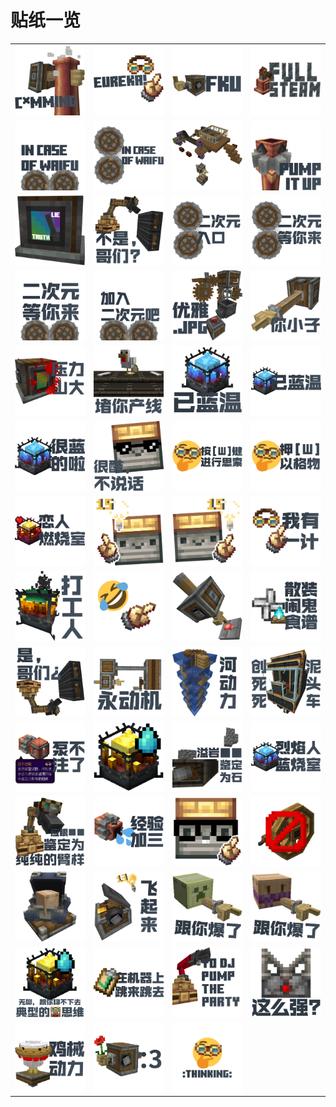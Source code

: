 # 贴纸一览

|  |  |  |  |
|---|---|---|---|
| ![](Pics%20%E6%88%90%E5%93%81/CUMMING.png) | ![](Pics%20%E6%88%90%E5%93%81/EUREKA!.png) | ![](Pics%20%E6%88%90%E5%93%81/FKU.png) | ![](Pics%20%E6%88%90%E5%93%81/FULL%20STEAM.png) |
| ![](Pics%20%E6%88%90%E5%93%81/IN%20CASE%20OF%20WAIFU%20MK2.png) | ![](Pics%20%E6%88%90%E5%93%81/IN%20CASE%20OF%20WAIFU.png) | ![](Pics%20%E6%88%90%E5%93%81/ojng%20%E7%9A%84%E7%A5%9E%E7%A7%98%E6%9C%BA%E6%A2%B0.png) | ![](Pics%20%E6%88%90%E5%93%81/PUMP%20IT%20UP.png) |
| ![](Pics%20%E6%88%90%E5%93%81/TruthOrLie.png) | ![](Pics%20%E6%88%90%E5%93%81/%E4%B8%8D%E6%98%AF%E5%93%A5%E4%BB%AC.png) | ![](Pics%20%E6%88%90%E5%93%81/%E4%BA%8C%E6%AC%A1%E5%85%83%E5%85%A5%E5%8F%A3%EF%BC%88%E7%B2%89%E7%A2%8E%E8%BD%AE%EF%BC%89.png) | ![](Pics%20%E6%88%90%E5%93%81/%E4%BA%8C%E6%AC%A1%E5%85%83%E5%85%A5%E5%8F%A3%EF%BC%88%E7%B2%89%E7%A2%8E%E8%BD%AE%EF%BC%89ALT.png) |
| ![](Pics%20%E6%88%90%E5%93%81/%E4%BA%8C%E6%AC%A1%E5%85%83%E5%85%A5%E5%8F%A3%EF%BC%88%E7%B2%89%E7%A2%8E%E8%BD%AE%EF%BC%89MK2%20ALT.png) | ![](Pics%20%E6%88%90%E5%93%81/%E4%BA%8C%E6%AC%A1%E5%85%83%E5%85%A5%E5%8F%A3%EF%BC%88%E7%B2%89%E7%A2%8E%E8%BD%AE%EF%BC%89MK2.png) | ![](Pics%20%E6%88%90%E5%93%81/%E4%BC%98%E9%9B%85%E3%80%82jpg.png) | ![](Pics%20%E6%88%90%E5%93%81/%E4%BD%A0%E5%B0%8F%E5%AD%90.png) |
| ![](Pics%20%E6%88%90%E5%93%81/%E5%8E%8B%E5%8A%9B%E5%B1%B1%E5%A4%A7.png) | ![](Pics%20%E6%88%90%E5%93%81/%E5%A0%B5%E4%BD%A0%E4%BA%A7%E7%BA%BF.png) | ![](Pics%20%E6%88%90%E5%93%81/%E5%B7%B2%E8%93%9D%E6%B8%A9%20MK2.png) | ![](Pics%20%E6%88%90%E5%93%81/%E5%B7%B2%E8%93%9D%E6%B8%A9.png) |
| ![](Pics%20%E6%88%90%E5%93%81/%E5%BE%88%E8%93%9D%E7%9A%84%E5%95%A6.png) | ![](Pics%20%E6%88%90%E5%93%81/%E5%BE%88%E9%85%B7%EF%BC%8C%E4%B8%8D%E8%AF%B4%E8%AF%9D.png) | ![](Pics%20%E6%88%90%E5%93%81/%E6%80%9D%E7%B4%A2%20MK2.png) | ![](Pics%20%E6%88%90%E5%93%81/%E6%80%9D%E7%B4%A2%20%E6%96%87%E8%A8%80%E7%89%88.png) |
| ![](Pics%20%E6%88%90%E5%93%81/%E6%81%8B%E4%BA%BA%E7%87%83%E7%83%A7%E5%AE%A4.png) | ![](Pics%20%E6%88%90%E5%93%81/%E6%88%91%E6%9C%89%E4%B8%80%E8%AE%A1%20MK2%20REVERSE.png) | ![](Pics%20%E6%88%90%E5%93%81/%E6%88%91%E6%9C%89%E4%B8%80%E8%AE%A1%20MK2.png) | ![](Pics%20%E6%88%90%E5%93%81/%E6%88%91%E6%9C%89%E4%B8%80%E8%AE%A1.png) |
| ![](Pics%20%E6%88%90%E5%93%81/%E6%89%93%E5%B7%A5%E4%BA%BA.png) | ![](Pics%20%E6%88%90%E5%93%81/%E6%8C%87%E6%8C%87%E6%8C%87.png) | ![](Pics%20%E6%88%90%E5%93%81/%E6%8C%89%E9%92%AE.png) | ![](Pics%20%E6%88%90%E5%93%81/%E6%95%A3%E8%A3%85%E9%97%B9%E9%AC%BC%E9%A3%9F%E8%B0%B1.png) |
| ![](Pics%20%E6%88%90%E5%93%81/%E6%98%AF%EF%BC%8C%E5%93%A5%E4%BB%AC.png) | ![](Pics%20%E6%88%90%E5%93%81/%E6%B0%B8%E5%8A%A8%E6%9C%BA.png) | ![](Pics%20%E6%88%90%E5%93%81/%E6%B2%B3%E5%8A%A8%E5%8A%9B.png) | ![](Pics%20%E6%88%90%E5%93%81/%E6%B3%A5%E5%A4%B4%E8%BD%A6.png) |
| ![](Pics%20%E6%88%90%E5%93%81/%E6%B3%B5%E4%B8%8D%E6%B3%A8%E4%BA%86.png) | ![](Pics%20%E6%88%90%E5%93%81/%E6%B5%81%E6%B1%97%E7%83%88%E7%84%B0%E4%BA%BA.png) | ![](Pics%20%E6%88%90%E5%93%81/%E6%BA%A2%E5%B2%A9%E2%96%A0%E2%96%A0.png) | ![](Pics%20%E6%88%90%E5%93%81/%E7%83%88%E7%84%B0%E4%BA%BA%E8%93%9D%E7%83%A7%E5%AE%A4.png) |
| ![](Pics%20%E6%88%90%E5%93%81/%E7%BA%AF%E7%BA%AF%E7%9A%84%E8%87%82%E6%A0%B7.png) | ![](Pics%20%E6%88%90%E5%93%81/%E7%BB%8F%E9%AA%8C%E5%8A%A03.png) | ![](Pics%20%E6%88%90%E5%93%81/%E8%81%AA%E6%98%8E%E7%9A%84%E7%89%A9%E5%93%81%E4%BE%A6%E6%B5%8B%E5%99%A8.png) | ![](Pics%20%E6%88%90%E5%93%81/%E8%99%9A%E7%A9%BA%E9%A3%9E%E8%BD%AE.png) |
| ![](Pics%20%E6%88%90%E5%93%81/%E8%9B%99%E8%9B%99.png) | ![](Pics%20%E6%88%90%E5%93%81/%E8%A3%8513%E9%A3%9E%E8%B5%B7%E6%9D%A5.png) | ![](Pics%20%E6%88%90%E5%93%81/%E8%B7%9F%E4%BD%A0%E7%88%86%E4%BA%86%20MK2.png) | ![](Pics%20%E6%88%90%E5%93%81/%E8%B7%9F%E4%BD%A0%E7%88%86%E4%BA%86.png) |
| ![](Pics%20%E6%88%90%E5%93%81/%E8%B7%9F%E4%BD%A0%E8%81%8A%E4%B8%8D%E4%B8%8B%E5%8E%BB.png) | ![](Pics%20%E6%88%90%E5%93%81/%E8%B7%B3%E6%9D%A5%E8%B7%B3%E5%8E%BB.png) | ![](Pics%20%E6%88%90%E5%93%81/%E8%B7%B3%E8%88%9E%E5%8A%A8%E5%8A%9B%E8%87%82.png) | ![](Pics%20%E6%88%90%E5%93%81/%E8%BF%99%E4%B9%88%E5%BC%BA.png) |
| ![](Pics%20%E6%88%90%E5%93%81/%E9%B8%A1%E6%A2%B0%E5%8A%A8%E5%8A%9B.png) | ![](Pics%20%E6%88%90%E5%93%81/%EF%BC%9A3.png) | ![](Pics%20%E6%88%90%E5%93%81/%EF%BC%9Athinking%EF%BC%9AMK2.png) |  |
